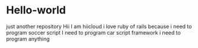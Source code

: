 # Hello-world
just another repository
Hii I am hiicloud  i love ruby of rails because i need to program soccer script
I need to program car script framework
i need to program anything
